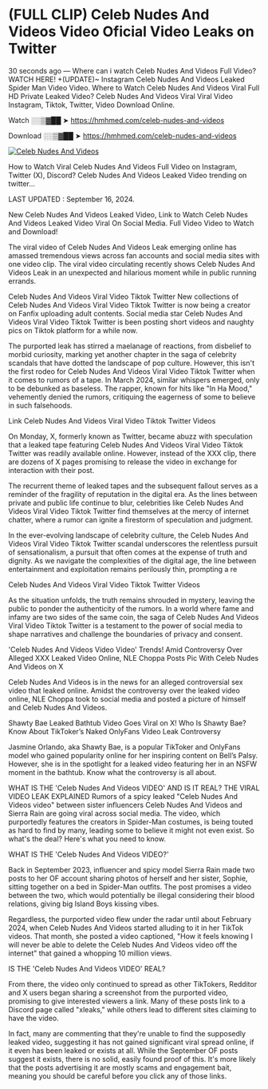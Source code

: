 # (FULL CLIP) Celeb Nudes And Videos Video Oficial Video Leaks on Twitter

30 seconds ago — Where can i watch Celeb Nudes And Videos Full Video? WATCH HERE! +(UPDATE)~ Instagram Celeb Nudes And Videos Leaked Spider Man Video Video. Where to Watch Celeb Nudes And Videos Viral Full HD Private Leaked Video? Celeb Nudes And Videos Viral Viral Video Instagram, Tiktok, Twitter, Video Download Online.

Watch ░░▒▓██ ➤ https://hmhmed.com/celeb-nudes-and-videos

Download ░░▒▓██ ➤ https://hmhmed.com/celeb-nudes-and-videos

[![Celeb Nudes And Videos](https://i.imgur.com/dJHk4Zq.gif)](https://hmhmed.com/celeb-nudes-and-videos)

How to Watch Viral Celeb Nudes And Videos Full Video on Instagram, Twitter (X), Discord? Celeb Nudes And Videos Leaked Video trending on twitter...

LAST UPDATED : September 16, 2024.

New Celeb Nudes And Videos Leaked Video, Link to Watch Celeb Nudes And Videos Leaked Video Viral On Social Media. Full Video Video to Watch and Download!

The viral video of Celeb Nudes And Videos Leak emerging online has amassed tremendous views across fan accounts and social media sites with one video clip. The viral video circulating recently shows Celeb Nudes And Videos Leak in an unexpected and hilarious moment while in public running errands.

Celeb Nudes And Videos Viral Video Tiktok Twitter New collections of Celeb Nudes And Videos Viral Video Tiktok Twitter is now being a creator on Fanfix uploading adult contents. Social media star Celeb Nudes And Videos Viral Video Tiktok Twitter is been posting short videos and naughty pics on Tiktok platform for a while now.

The purported leak has stirred a maelanage of reactions, from disbelief to morbid curiosity, marking yet another chapter in the saga of celebrity scandals that have dotted the landscape of pop culture. However, this isn't the first rodeo for Celeb Nudes And Videos Viral Video Tiktok Twitter when it comes to rumors of a tape. In March 2024, similar whispers emerged, only to be debunked as baseless. The rapper, known for hits like "In Ha Mood," vehemently denied the rumors, critiquing the eagerness of some to believe in such falsehoods.

Link Celeb Nudes And Videos Viral Video Tiktok Twitter Videos

On Monday, X, formerly known as Twitter, became abuzz with speculation that a leaked tape featuring Celeb Nudes And Videos Viral Video Tiktok Twitter was readily available online. However, instead of the XXX clip, there are dozens of X pages promising to release the video in exchange for interaction with their post.

The recurrent theme of leaked tapes and the subsequent fallout serves as a reminder of the fragility of reputation in the digital era. As the lines between private and public life continue to blur, celebrities like Celeb Nudes And Videos Viral Video Tiktok Twitter find themselves at the mercy of internet chatter, where a rumor can ignite a firestorm of speculation and judgment.

In the ever-evolving landscape of celebrity culture, the Celeb Nudes And Videos Viral Video Tiktok Twitter scandal underscores the relentless pursuit of sensationalism, a pursuit that often comes at the expense of truth and dignity. As we navigate the complexities of the digital age, the line between entertainment and exploitation remains perilously thin, prompting a re

Celeb Nudes And Videos Viral Video Tiktok Twitter Videos

As the situation unfolds, the truth remains shrouded in mystery, leaving the public to ponder the authenticity of the rumors. In a world where fame and infamy are two sides of the same coin, the saga of Celeb Nudes And Videos Viral Video Tiktok Twitter is a testament to the power of social media to shape narratives and challenge the boundaries of privacy and consent.

'Celeb Nudes And Videos Video Video' Trends! Amid Controversy Over Alleged XXX Leaked Video Online, NLE Choppa Posts Pic With Celeb Nudes And Videos on X

Celeb Nudes And Videos is in the news for an alleged controversial sex video that leaked online. Amidst the controversy over the leaked video online, NLE Choppa took to social media and posted a picture of himself and Celeb Nudes And Videos.

Shawty Bae Leaked Bathtub Video Goes Viral on X! Who Is Shawty Bae? Know About TikToker’s Naked OnlyFans Video Leak Controversy

Jasmine Orlando, aka Shawty Bae, is a popular TikToker and OnlyFans model who gained popularity online for her inspiring content on Bell’s Palsy. However, she is in the spotlight for a leaked video featuring her in an NSFW moment in the bathtub. Know what the controversy is all about.

WHAT IS THE 'Celeb Nudes And Videos VIDEO' AND IS IT REAL? THE VIRAL VIDEO LEAK EXPLAINED Rumors of a spicy leaked "Celeb Nudes And Videos video" between sister influencers Celeb Nudes And Videos and Sierra Rain are going viral across social media. The video, which purportedly features the creators in Spider-Man costumes, is being touted as hard to find by many, leading some to believe it might not even exist. So what's the deal? Here's what you need to know.

WHAT IS THE 'Celeb Nudes And Videos VIDEO?'

Back in September 2023, influencer and spicy model Sierra Rain made two posts to her OF account sharing photos of herself and her sister, Sophie, sitting together on a bed in Spider-Man outfits. The post promises a video between the two, which would potentially be illegal considering their blood relations, giving big Island Boys kissing vibes.

Regardless, the purported video flew under the radar until about February 2024, when Celeb Nudes And Videos started alluding to it in her TikTok videos. That month, she posted a video captioned, "How it feels knowing I will never be able to delete the Celeb Nudes And Videos video off the internet" that gained a whopping 10 million views.

IS THE 'Celeb Nudes And Videos VIDEO' REAL?

From there, the video only continued to spread as other TikTokers, Redditor and X users began sharing a screenshot from the purported video, promising to give interested viewers a link. Many of these posts link to a Discord page called "xleaks," while others lead to different sites claiming to have the video.

In fact, many are commenting that they're unable to find the supposedly leaked video, suggesting it has not gained significant viral spread online, if it even has been leaked or exists at all. While the September OF posts suggest it exists, there is no solid, easily found proof of this. It's more likely that the posts advertising it are mostly scams and engagement bait, meaning you should be careful before you click any of those links.